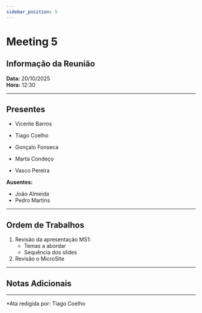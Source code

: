 ```yaml
---
sidebar_position: 5
---
```


# Meeting 5

## Informação da Reunião

**Data:** 20/10/2025  
**Hora:** 12:30

---

## Presentes


- Vicente Barros
- Tiago Coelho
- Gonçalo Fonseca
- Marta Condeço

- Vasco Pereira

**Ausentes:**

- João Almeida
- Pedro Martins

---

## Ordem de Trabalhos

1. Revisão da apresentação MS1:
    - Temas a abordar
    - Sequência dos slides
2. Revisão o MicroSite

---

## Notas Adicionais

---

*Ata redigida por: Tiago Coelho

